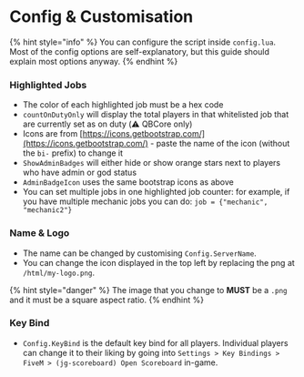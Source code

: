 # Config & Customisation

{% hint style="info" %}
You can configure the script inside `config.lua`. Most of the config options are self-explanatory, but this guide should explain most options anyway.
{% endhint %}

### Highlighted Jobs

* The color of each highlighted job must be a hex code
* `countOnDutyOnly` will display the total players in that whitelisted job that are currently set as on duty (:warning: QBCore only)
* Icons are from [https://icons.getbootstrap.com/](https://icons.getbootstrap.com/) - paste the name of the icon (without the `bi-` prefix) to change it
* `ShowAdminBadges` will either hide or show orange stars next to players who have admin or god status
* `AdminBadgeIcon` uses the same bootstrap icons as above
* You can set multiple jobs in one highlighted job counter: for example, if you have multiple mechanic jobs you can do: `job = {"mechanic", "mechanic2"}`

### Name & Logo

* The name can be changed by customising `Config.ServerName`.
* You can change the icon displayed in the top left by replacing the png at `/html/my-logo.png`.

{% hint style="danger" %}
The image that you change to **MUST** be a `.png` and it must be a square aspect ratio.
{% endhint %}

### Key Bind

* `Config.KeyBind` is the default key bind for all players. Individual players can change it to their liking by going into `Settings > Key Bindings > FiveM > (jg-scoreboard) Open Scoreboard` in-game.
